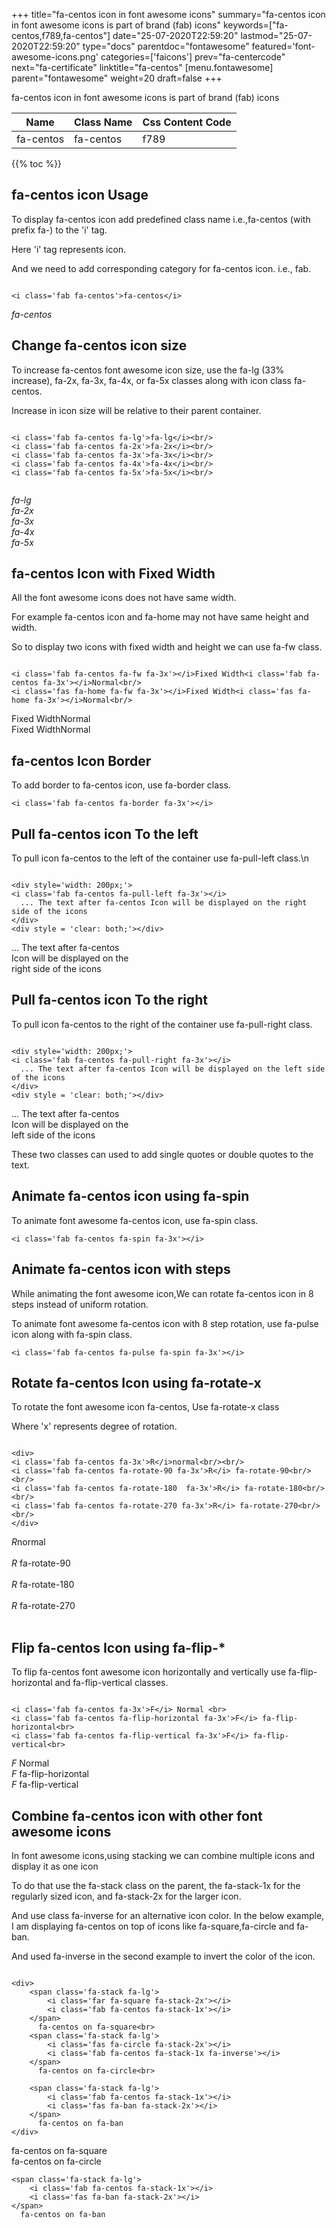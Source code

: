 +++
title="fa-centos icon in font awesome icons"
summary="fa-centos icon in font awesome icons is part of brand (fab) icons"
keywords=["fa-centos,f789,fa-centos"]
date="25-07-2020T22:59:20"
lastmod="25-07-2020T22:59:20"
type="docs"
parentdoc="fontawesome"
featured='font-awesome-icons.png'
categories=['faicons']
prev="fa-centercode"
next="fa-certificate"
linktitle="fa-centos"
[menu.fontawesome]
parent="fontawesome"
weight=20
draft=false
+++


fa-centos icon in font awesome icons is part of brand (fab) icons

<div class='table-responsive'><table class='table'><thead><tr><th>Name</th><th>Class Name</th><th>Css Content Code</th></tr></thead><tbody><tr><td>fa-centos</td><td>fa-centos</td><td>f789</td></tr></tbody></table></div>


{{% toc %}}


## fa-centos icon Usage

To display fa-centos icon add predefined class name i.e.,fa-centos (with prefix fa-) to the 'i' tag.

Here 'i' tag represents icon.

And we need to add corresponding category for fa-centos icon. i.e., fab.


```

<i class='fab fa-centos'>fa-centos</i>
```

<i class='fab fa-centos'>fa-centos</i>




## Change fa-centos icon size
To increase fa-centos font awesome icon size, use the fa-lg (33% increase), fa-2x, fa-3x, fa-4x, or fa-5x classes along with icon class fa-centos.

Increase in icon size will be relative to their parent container. 

```

<i class='fab fa-centos fa-lg'>fa-lg</i><br/>
<i class='fab fa-centos fa-2x'>fa-2x</i><br/>
<i class='fab fa-centos fa-3x'>fa-3x</i><br/>
<i class='fab fa-centos fa-4x'>fa-4x</i><br/>
<i class='fab fa-centos fa-5x'>fa-5x</i><br/>
            
```

<i class='fab fa-centos fa-lg'>fa-lg</i><br/>
<i class='fab fa-centos fa-2x'>fa-2x</i><br/>
<i class='fab fa-centos fa-3x'>fa-3x</i><br/>
<i class='fab fa-centos fa-4x'>fa-4x</i><br/>
<i class='fab fa-centos fa-5x'>fa-5x</i><br/>
            



## fa-centos Icon with Fixed Width 

All the font awesome icons does not have same width.

For example fa-centos icon and fa-home may not have same height and width.

So to display two icons with fixed width and height we can use fa-fw class.


```

<i class='fab fa-centos fa-fw fa-3x'></i>Fixed Width<i class='fab fa-centos fa-3x'></i>Normal<br/>
<i class='fas fa-home fa-fw fa-3x'></i>Fixed Width<i class='fas fa-home fa-3x'></i>Normal<br/>
```

<i class='fab fa-centos fa-fw fa-3x'></i>Fixed Width<i class='fab fa-centos fa-3x'></i>Normal<br/>
<i class='fas fa-home fa-fw fa-3x'></i>Fixed Width<i class='fas fa-home fa-3x'></i>Normal<br/>



## fa-centos Icon Border 

To add border to fa-centos icon, use fa-border class.


```
<i class='fab fa-centos fa-border fa-3x'></i>

```
<i class='fab fa-centos fa-border fa-3x'></i>





## Pull fa-centos icon To the left

To pull icon fa-centos to the left of the container use fa-pull-left class.\n

```

<div style='width: 200px;'>
<i class='fab fa-centos fa-pull-left fa-3x'></i>
  ... The text after fa-centos Icon will be displayed on the right side of the icons
</div>
<div style = 'clear: both;'></div>
```

<div style='width: 200px;'>
<i class='fab fa-centos fa-pull-left fa-3x'></i>
  ... The text after fa-centos Icon will be displayed on the right side of the icons
</div>
<div style = 'clear: both;'></div>




## Pull fa-centos icon To the right
To pull icon fa-centos to the right of the container use fa-pull-right class.

```

<div style='width: 200px;'>
<i class='fab fa-centos fa-pull-right fa-3x'></i>
  ... The text after fa-centos Icon will be displayed on the left side of the icons
</div>
<div style = 'clear: both;'></div>
```

<div style='width: 200px;'>
<i class='fab fa-centos fa-pull-right fa-3x'></i>
  ... The text after fa-centos Icon will be displayed on the left side of the icons
</div>
<div style = 'clear: both;'></div>

These two classes can used to add single quotes or double quotes to the text.


## Animate fa-centos icon using fa-spin
To animate font awesome fa-centos icon, use fa-spin class.

```
<i class='fab fa-centos fa-spin fa-3x'></i>
```
<i class='fab fa-centos fa-spin fa-3x'></i>




## Animate fa-centos icon with steps
While animating the font awesome icon,We can rotate fa-centos icon in 8 steps instead of uniform rotation.

To animate font awesome fa-centos icon with 8 step rotation, use fa-pulse icon along with fa-spin class.


```
<i class='fab fa-centos fa-pulse fa-spin fa-3x'></i>

```
<i class='fab fa-centos fa-pulse fa-spin fa-3x'></i>





## Rotate fa-centos Icon using fa-rotate-x
To rotate the font awesome icon fa-centos, Use fa-rotate-x class

Where 'x' represents degree of rotation.


```

<div>
<i class='fab fa-centos fa-3x'>R</i>normal<br/><br/>
<i class='fab fa-centos fa-rotate-90 fa-3x'>R</i> fa-rotate-90<br/><br/> 
<i class='fab fa-centos fa-rotate-180  fa-3x'>R</i> fa-rotate-180<br/><br/> 
<i class='fab fa-centos fa-rotate-270 fa-3x'>R</i> fa-rotate-270<br/><br/>
</div>
```

<div>
<i class='fab fa-centos fa-3x'>R</i>normal<br/><br/>
<i class='fab fa-centos fa-rotate-90 fa-3x'>R</i> fa-rotate-90<br/><br/> 
<i class='fab fa-centos fa-rotate-180  fa-3x'>R</i> fa-rotate-180<br/><br/> 
<i class='fab fa-centos fa-rotate-270 fa-3x'>R</i> fa-rotate-270<br/><br/>
</div>




## Flip fa-centos Icon using fa-flip-*
To flip fa-centos font awesome icon horizontally and vertically use fa-flip-horizontal and fa-flip-vertical classes. 

```

<i class='fab fa-centos fa-3x'>F</i> Normal <br>
<i class='fab fa-centos fa-flip-horizontal fa-3x'>F</i> fa-flip-horizontal<br>
<i class='fab fa-centos fa-flip-vertical fa-3x'>F</i> fa-flip-vertical<br>
```

<i class='fab fa-centos fa-3x'>F</i> Normal <br>
<i class='fab fa-centos fa-flip-horizontal fa-3x'>F</i> fa-flip-horizontal<br>
<i class='fab fa-centos fa-flip-vertical fa-3x'>F</i> fa-flip-vertical<br>




## Combine fa-centos icon with other font awesome icons
In font awesome icons,using stacking we can combine multiple icons and display it as one icon 

To do that use the fa-stack class on the parent, the fa-stack-1x for the regularly sized icon, and fa-stack-2x for the larger icon.

And use class fa-inverse for an alternative icon color. 
In the below example, I am displaying fa-centos on top of icons like fa-square,fa-circle and fa-ban.

And used fa-inverse in the second example to invert the color of the icon.

```

<div>
    <span class='fa-stack fa-lg'>
        <i class='far fa-square fa-stack-2x'></i>
        <i class='fab fa-centos fa-stack-1x'></i>
    </span>
      fa-centos on fa-square<br>
    <span class='fa-stack fa-lg'>
        <i class='fas fa-circle fa-stack-2x'></i>
        <i class='fab fa-centos fa-stack-1x fa-inverse'></i>
    </span>
      fa-centos on fa-circle<br>

    <span class='fa-stack fa-lg'>
        <i class='fab fa-centos fa-stack-1x'></i>
        <i class='fas fa-ban fa-stack-2x'></i>
    </span>
      fa-centos on fa-ban
</div>
```

<div>
    <span class='fa-stack fa-lg'>
        <i class='far fa-square fa-stack-2x'></i>
        <i class='fab fa-centos fa-stack-1x'></i>
    </span>
      fa-centos on fa-square<br>
    <span class='fa-stack fa-lg'>
        <i class='fas fa-circle fa-stack-2x'></i>
        <i class='fab fa-centos fa-stack-1x fa-inverse'></i>
    </span>
      fa-centos on fa-circle<br>

    <span class='fa-stack fa-lg'>
        <i class='fab fa-centos fa-stack-1x'></i>
        <i class='fas fa-ban fa-stack-2x'></i>
    </span>
      fa-centos on fa-ban
</div>






